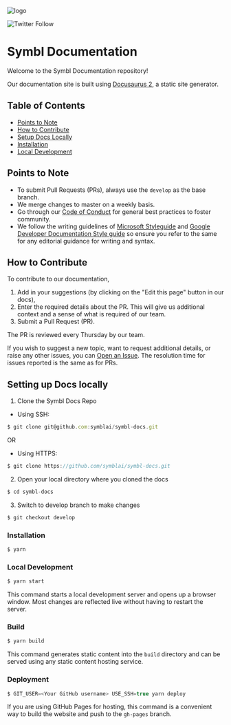 
![logo](https://user-images.githubusercontent.com/81958801/129763344-cd250502-7f54-4b62-961a-5604ea9520fb.png)

![Twitter Follow](https://img.shields.io/twitter/follow/symbldotai?style=social)


# Symbl Documentation

Welcome to the Symbl Documentation repository!

Our documentation site is built using [Docusaurus 2](https://v2.docusaurus.io/), a static site generator. 

## Table of Contents
- [Points to Note](#points-to-note)
- [How to Contribute](#how-to-contribute)
- [Setup Docs Locally](#set-up-docs-locally)
- [Installation](#installation)
- [Local Development](#local-development)

## Points to Note

- To submit Pull Requests (PRs), always use the `develop` as the base branch.
- We merge changes to master on a weekly basis.
- Go through our [Code of Conduct](https://github.com/symblai/symbl-docs/blob/develop/CODE_OF_CONDUCT.md) for general best practices to foster community. 
- We follow the writing guidelines of [Microsoft Styleguide](https://docs.microsoft.com/en-us/style-guide/welcome/) and [Google Developer Documentation Style guide](https://developers.google.com/style) so ensure you refer to the same for any editorial guidance for writing and syntax.

## How to Contribute
To contribute to our documentation, 

1. Add in your suggestions (by clicking on the "Edit this page" button in our docs),
2. Enter the required details about the PR. This will give us additional context and a sense of what is required of our team. 
3. Submit a Pull Request (PR).

The PR is reviewed every Thursday by our team. 

If you wish to suggest a new topic, want to request additional details, or raise any other issues, you can [Open an Issue](https://github.com/symblai/symbl-docs/issues/new). The resolution time for issues reported is the same as for PRs.  

## Setting up Docs locally

1. Clone the Symbl Docs Repo

- Using SSH:
  
```js
$ git clone git@github.com:symblai/symbl-docs.git
```
  
   OR 

- Using HTTPS:

```js
$ git clone https://github.com/symblai/symbl-docs.git
```

2. Open your local directory where you cloned the docs
  
```js
$ cd symbl-docs
```

3. Switch to develop branch to make changes

```js
$ git checkout develop
```
### Installation

```js
$ yarn
```

### Local Development

```js
$ yarn start
```

This command starts a local development server and opens up a browser window. Most changes are reflected live without having to restart the server.

### Build

```js
$ yarn build
```

This command generates static content into the `build` directory and can be served using any static content hosting service.

### Deployment

```js
$ GIT_USER=<Your GitHub username> USE_SSH=true yarn deploy
```

If you are using GitHub Pages for hosting, this command is a convenient way to build the website and push to the `gh-pages` branch.

